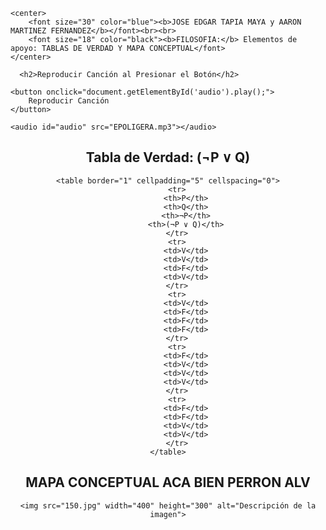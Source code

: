 <html>
<head>
    <title>JOSE EDGAR TAPIA MAYA</title>
  <title>Reproducir Canción con Botón</title>
  <title>Tabla de Verdad - Filosofía</title>
 <title>Imagen Ejemplo</title>
</head>
<body>

    <center>
        <font size="30" color="blue"><b>JOSE EDGAR TAPIA MAYA y AARON MARTINEZ FERNANDEZ</b></font><br><br>
        <font size="18" color="black"><b>FILOSOFIA:</b> Elementos de apoyo: TABLAS DE VERDAD Y MAPA CONCEPTUAL</font>
    </center>

      <h2>Reproducir Canción al Presionar el Botón</h2>

    <button onclick="document.getElementById('audio').play();">
        Reproducir Canción
    </button>

    <audio id="audio" src="EPOLIGERA.mp3"></audio>
<center>
 <h2>Tabla de Verdad: (¬P ∨ Q)</h2>

    <table border="1" cellpadding="5" cellspacing="0">
        <tr>
            <th>P</th>
            <th>Q</th>
            <th>¬P</th>
            <th>(¬P ∨ Q)</th>
        </tr>
        <tr>
            <td>V</td>
            <td>V</td>
            <td>F</td>
            <td>V</td>
        </tr>
        <tr>
            <td>V</td>
            <td>F</td>
            <td>F</td>
            <td>F</td>
        </tr>
        <tr>
            <td>F</td>
            <td>V</td>
            <td>V</td>
            <td>V</td>
        </tr>
        <tr>
            <td>F</td>
            <td>F</td>
            <td>V</td>
            <td>V</td>
        </tr>
    </table>
</center>
<center>
    <h2>MAPA CONCEPTUAL ACA BIEN PERRON ALV</h2>

    <img src="150.jpg" width="400" height="300" alt="Descripción de la imagen">
</center>
</body>
</html>

